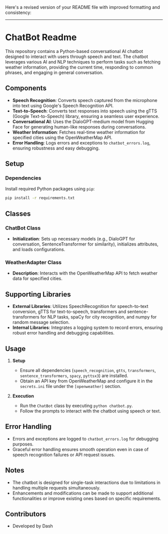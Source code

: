 Here's a revised version of your README file with improved formatting and consistency:

---

# ChatBot Readme

This repository contains a Python-based conversational AI chatbot designed to interact with users through speech and text. The chatbot leverages various AI and NLP techniques to perform tasks such as fetching weather information, providing the current time, responding to common phrases, and engaging in general conversation.

## Components

- **Speech Recognition**: Converts speech captured from the microphone into text using Google's Speech Recognition API.
- **Text-to-Speech**: Converts text responses into speech using the gTTS (Google Text-to-Speech) library, ensuring a seamless user experience.
- **Conversational AI**: Uses the DialoGPT-medium model from Hugging Face for generating human-like responses during conversations.
- **Weather Information**: Fetches real-time weather information for specified cities using the OpenWeatherMap API.
- **Error Handling**: Logs errors and exceptions to `chatbot_errors.log`, ensuring robustness and easy debugging.

## Setup

### Dependencies

Install required Python packages using `pip`:

```bash
pip install -r requirements.txt
```

## Classes

### ChatBot Class

- **Initialization**: Sets up necessary models (e.g., DialoGPT for conversation, SentenceTransformer for similarity), initializes attributes, and loads configurations.

### WeatherAdapter Class

- **Description**: Interacts with the OpenWeatherMap API to fetch weather data for specified cities.

## Supporting Libraries

- **External Libraries**: Utilizes SpeechRecognition for speech-to-text conversion, gTTS for text-to-speech, transformers and sentence-transformers for NLP tasks, spaCy for city recognition, and numpy for random message selection.
- **Internal Libraries**: Integrates a logging system to record errors, ensuring robust error handling and debugging capabilities.

## Usage

1. **Setup**
   - Ensure all dependencies (`speech_recognition`, `gtts`, `transformers`, `sentence_transformers`, `spacy`, `pyttsx3`) are installed.
   - Obtain an API key from OpenWeatherMap and configure it in the `secrets.ini` file under the `[openweather]` section.

2. **Execution**
   - Run the `ChatBot` class by executing `python chatbot.py`.
   - Follow the prompts to interact with the chatbot using speech or text.

## Error Handling

- Errors and exceptions are logged to `chatbot_errors.log` for debugging purposes.
- Graceful error handling ensures smooth operation even in case of speech recognition failures or API request issues.

## Notes

- The chatbot is designed for single-task interactions due to limitations in handling multiple requests simultaneously.
- Enhancements and modifications can be made to support additional functionalities or improve existing ones based on specific requirements.

## Contributors

- Developed by Dash


 
